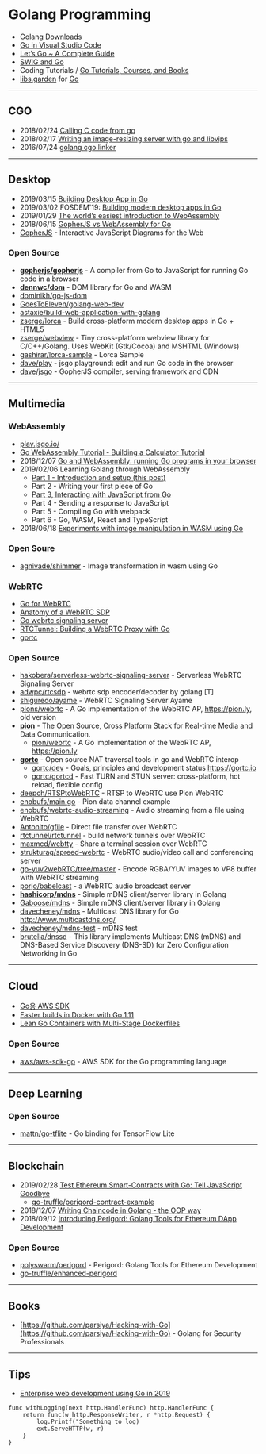 # Golang Programming

- Golang [Downloads](https://golang.org/dl/)
- [Go in Visual Studio Code](https://code.visualstudio.com/docs/languages/go)
- [Let’s Go ~ A Complete Guide](https://medium.com/mindorks/lets-go-a-complete-guide-147aec23fd5a)
- [SWIG and Go](http://www.swig.org/Doc2.0/Go.html#Go_overview)
- Coding Tutorials / [Go Tutorials, Courses, and Books](https://gitconnected.com/learn/golang)
- [libs.garden](https://libs.garden) for [Go](https://libs.garden/go)


---
## CGO
- 2018/02/24 [Calling C code from go](https://karthikkaranth.me/blog/calling-c-code-from-go/)
- 2018/02/17 [Writing an image-resizing server with go and libvips](https://karthikkaranth.me/blog/image-resizing-server-go-libvips/)
- 2016/07/24 [golang cgo linker](https://medium.com/@alexguo123/golang-cgo-linker-64ee09f58b85)


---
## Desktop
- 2019/03/15 [Building Desktop App in Go](https://pepa.holla.cz/2019/03/15/building-desktop-app-in-go/)
- 2019/03/02 FOSDEM'19: [Building modern desktop apps in Go](https://fosdem.org/2019/schedule/event/godesktopapps/)
- 2019/01/29 [The world’s easiest introduction to WebAssembly](https://medium.freecodecamp.org/webassembly-with-golang-is-fun-b243c0e34f02)
- 2018/06/15 [GopherJS vs WebAssembly for Go](https://dev.to/hajimehoshi/gopherjs-vs-webassembly-for-go-148m)
 - [GopherJS](https://gojs.net/latest/index.html) - Interactive JavaScript Diagrams for the Web


### Open Source
- [**gopherjs/gopherjs**](https://github.com/gopherjs/gopherjs) - A compiler from Go to JavaScript for running Go code in a browser
- [**dennwc/dom**](https://github.com/dennwc/dom) - DOM library for Go and WASM
- [dominikh/go-js-dom](https://github.com/dominikh/go-js-dom)
- [GoesToEleven/golang-web-dev](https://github.com/GoesToEleven/golang-web-dev)
- [astaxie/build-web-application-with-golang](https://github.com/astaxie/build-web-application-with-golang)
- [zserge/lorca](https://github.com/zserge/lorca) - Build cross-platform modern desktop apps in Go + HTML5
- [zserge/webview](https://github.com/zserge/webview) - Tiny cross-platform webview library for C/C++/Golang. Uses WebKit (Gtk/Cocoa) and MSHTML (Windows)
- [gashirar/lorca-sample](https://github.com/gashirar/lorca-sample) - Lorca Sample
- [dave/play](https://github.com/dave/play) - jsgo playground: edit and run Go code in the browser
- [dave/jsgo](https://github.com/dave/jsgo) - GopherJS compiler, serving framework and CDN


---
## Multimedia

### WebAssembly
- [play.jsgo.io/](https://play.jsgo.io/)
- [Go WebAssembly Tutorial - Building a Calculator Tutorial](https://tutorialedge.net/golang/go-webassembly-tutorial/)
- 2018/12/07 [Go and WebAssembly: running Go programs in your browser](https://blog.gopheracademy.com/advent-2018/go-in-the-browser/)
- 2019/02/06 Learning Golang through WebAssembly
    - [Part 1 - Introduction and setup (this post)](https://www.aaron-powell.com/posts/2019-02-04-golang-wasm-1-introduction/)
    - Part 2 - Writing your first piece of Go
    - [Part 3, Interacting with JavaScript from Go](https://www.aaron-powell.com/posts/2019-02-06-golang-wasm-3-interacting-with-js-from-go/)
    - Part 4 - Sending a response to JavaScript
    - Part 5 - Compiling Go with webpack
    - Part 6 - Go, WASM, React and TypeScript
- 2018/06/18 [Experiments with image manipulation in WASM using Go](https://agniva.me/wasm/2018/06/18/shimmer-wasm.html)


### Open Soure
- [agnivade/shimmer](https://github.com/agnivade/shimmer) - Image transformation in wasm using Go


### WebRTC
- [Go for WebRTC](https://libs.garden/go/webrtc)
- [Anatomy of a WebRTC SDP](https://webrtchacks.com/sdp-anatomy/)
- [Go webrtc signaling server](https://libs.garden/go/search?q=webrtc%20signaling%20server)
- [RTCTunnel: Building a WebRTC Proxy with Go](https://www.doxsey.net/blog/rtctunnel--building-a-webrtc-proxy-with-go)
- [gortc](https://gortc.io)


### Open Source
- [hakobera/serverless-webrtc-signaling-server](https://github.com/hakobera/serverless-webrtc-signaling-server) - Serverless WebRTC Signaling Server
- [adwpc/rtcsdp](https://github.com/adwpc/rtcsdp) - webrtc sdp encoder/decoder by golang [T]
- [shiguredo/ayame](https://github.com/shiguredo/ayame) - WebRTC Signaling Server Ayame
- [pions/webrtc](https://github.com/pions/webrtc) - A Go implementation of the WebRTC AP, https://pion.ly, old version
- [**pion**](https://github.com/pion) - The Open Source, Cross Platform Stack for Real-time Media and Data Communication.
    - [pion/webrtc](https://github.com/pion/webrtc) - A Go implementation of the WebRTC AP, https://pion.ly
- [**gortc**](https://github.com/gortc) - Open source NAT traversal tools in go and WebRTC interop
    - [gortc/dev](https://github.com/gortc/dev) - Goals, principles and development status https://gortc.io
    - [gortc/gortcd](https://github.com/gortc/gortcd) - Fast TURN and STUN server: cross-platform, hot reload, flexible config
- [deepch/RTSPtoWebRTC](https://github.com/deepch/RTSPtoWebRTC) - RTSP to WebRTC use Pion WebRTC
- [enobufs/main.go](https://gist.github.com/enobufs/7d8e2996022658b31c04019afac91393) - Pion data channel example
- [enobufs/webrtc-audio-streaming](https://github.com/enobufs/webrtc-audio-streaming) - Audio streaming from a file using WebRTC
- [Antonito/gfile](https://github.com/Antonito/gfile) - Direct file transfer over WebRTC
- [rtctunnel/rtctunnel](https://github.com/rtctunnel/rtctunnel) - build network tunnels over WebRTC
- [maxmcd/webtty](https://github.com/maxmcd/webtty) - Share a terminal session over WebRTC
- [strukturag/spreed-webrtc](https://github.com/strukturag/spreed-webrtc) - WebRTC audio/video call and conferencing server
- [go-yuv2webRTC/tree/master](https://github.com/poi5305/go-yuv2webRTC) - Encode RGBA/YUV images to VP8 buffer with WebRTC streaming
- [porjo/babelcast](https://github.com/porjo/babelcast) - a WebRTC audio broadcast server
- [**hashicorp/mdns**](https://github.com/hashicorp/mdns) - Simple mDNS client/server library in Golang
- [Gaboose/mdns](https://github.com/Gaboose/mdns) - Simple mDNS client/server library in Golang
- [davecheney/mdns](https://github.com/davecheney/mdns) - Multicast DNS library for Go http://www.multicastdns.org/
- [davecheney/mdns-test](https://github.com/davecheney/mdns-test) - mDNS test 
- [brutella/dnssd](https://github.com/brutella/dnssd) - This library implements Multicast DNS (mDNS) and DNS-Based Service Discovery (DNS-SD) for Zero Configuration Networking in Go

---
## Cloud
- [Go용 AWS SDK](https://aws.amazon.com/ko/sdk-for-go/)
- [Faster builds in Docker with Go 1.11](https://container-solutions.com/faster-builds-in-docker-with-go-1-11/)
- [Lean Go Containers with Multi-Stage Dockerfiles](https://container-solutions.com/lean-go-containers-multi-stage-dockerfiles/)


### Open Source
- [aws/aws-sdk-go](https://github.com/aws/aws-sdk-go) - AWS SDK for the Go programming language


---
## Deep Learning
### Open Source
- [mattn/go-tflite](https://github.com/mattn/go-tflite) - Go binding for TensorFlow Lite


---
## Blockchain
- 2019/02/28 [Test Ethereum Smart-Contracts with Go: Tell JavaScript Goodbye](https://medium.com/@olena_stoliarova/test-ethereum-smart-contracts-with-go-tell-javascript-goodbye-561789abc04b?fbclid=IwAR0WPIpF6GA_Y0BGuZdF7qiClgIGNosekAisbyKRNj7xCpN4OOMp7sVXoEY)
    - [go-truffle/perigord-contract-example](https://gitlab.com/go-truffle/perigord-contract-example)
- 2018/12/07 [Writing Chaincode in Golang - the OOP way](https://codeburst.io/writing-chaincode-in-golang-the-oop-way-4be3bb261dae)
- 2018/09/12 [Introducing Perigord: Golang Tools for Ethereum DApp Development](https://decentralize.today/introducing-perigord-golang-tools-for-ethereum-dapp-development-60556c2d9fd)

### Open Source
- [polyswarm/perigord](https://github.com/polyswarm/perigord) - Perigord: Golang Tools for Ethereum Development
- [go-truffle/enhanced-perigord](https://gitlab.com/go-truffle/enhanced-perigord)


---
## Books
- [https://github.com/parsiya/Hacking-with-Go](https://github.com/parsiya/Hacking-with-Go) - Golang for Security Professionals



---
## Tips
- [Enterprise web development using Go in 2019](https://www.reddit.com/r/golang/comments/b1qzkc/enterprise_web_development_using_go_in_2019/)
```golang
func withLogging(next http.HandlerFunc) http.HandlerFunc {
    return func(w http.ResponseWriter, r *http.Request) {
        log.Printf("Something to log)
        ext.ServeHTTP(w, r)
    }
}
```




